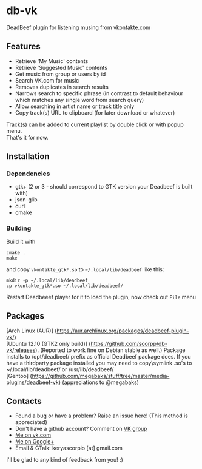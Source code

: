 db-vk
=====
DeadBeef plugin for listening musing from vkontakte.com

Features
--------
  * Retrieve 'My Music' contents
  * Retrieve 'Suggested Music' contents
  * Get music from group or users by id
  * Search VK.com for music
  * Removes duplicates in search results
  * Narrows search to specific phrase (in contrast to default behaviour which matches any single word from search query)
  * Allow searching in artist name or track title only
  * Copy track(s) URL to clipboard (for later download or whatever)

Track(s) can be added to current playlist by double click or with popup menu.  
That's it for now.

Installation
------------
### Dependencies
 * gtk+ (2 or 3 - should correspond to GTK version your Deadbeef is built with)
 * json-glib
 * curl
 * cmake

### Building
Build it with

    cmake .
    make
and copy `vkontakte_gtk*.so` to `~/.local/lib/deadbeef` like this:

    mkdir -p ~/.local/lib/deadbeef
    cp vkontakte_gtk*.so ~/.local/lib/deadbeef/
Restart Deadbeeef player for it to load the plugin, now check out `File` menu

Packages
--------
[Arch Linux (AUR)] (https://aur.archlinux.org/packages/deadbeef-plugin-vk/)  
[Ubuntu 12.10 (GTK2 only build)] (https://github.com/scorpp/db-vk/releases). (Reported to work fine on Debian stable as well.) Package installs to /opt/deadbeef/ prefix as official Deadbeef package does. If you have a thirdparty package installed you may need to copy\symlink .so's to ~/.local/lib/deadbeef/ or /usr/lib/deadbeef/  
[Gentoo] (https://github.com/megabaks/stuff/tree/master/media-plugins/deadbeef-vk) (appreciations to @megabaks)

Contacts
--------
  * Found a bug or have a problem? Raise an issue here! (This method is appreciated)
  * Don't have a github account? Comment on <a href="http://vk.com/club53784333" target="_blank">VK group</a>
  * <a href="http://vk.com/scorpp" target="_blank">Me on vk.com</a>
  * <a href="http://gplus.to/scorpp" target="_blank">Me on Google+</a>
  * Email & GTalk: keryascorpio [at] gmail.com

I'll be glad to any kind of feedback from you! :)
